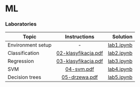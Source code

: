 # ML

### Laboratories 
| Topic   |      Instructions      |  Solution |
|----------|:-------------:|------:|
| Environment setup |  - | [lab1.ipynb](https://github.com/YgLK/ML/blob/main/lab1/lab1.ipynb) |
| Classification |    [02-klasyfikacja.pdf](https://github.com/YgLK/ML/blob/main/instructions/02-klasyfikacja.pdf)   |   [lab2.ipynb](https://github.com/YgLK/ML/blob/main/lab2/lab2.ipynb) |
| Regression | [03-klasyfikacja.pdf](https://github.com/YgLK/ML/blob/main/instructions/03-regresja.pdf) |    [lab3.ipynb](https://github.com/YgLK/ML/blob/main/lab3/lab3.ipynb) |
| SVM | [04-svm.pdf](https://github.com/YgLK/ML/blob/main/instructions/04-svm.pdf) |    [lab4.ipynb](https://github.com/YgLK/ML/blob/main/lab4/lab4.ipynb) |
| Decision trees | [05-drzewa.pdf](https://github.com/YgLK/ML/blob/main/instructions/05-drzewa.pdf) |    [lab5.ipynb](https://github.com/YgLK/ML/blob/main/lab5/lab5.ipynb) |
